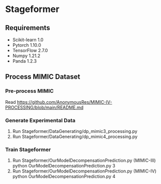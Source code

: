 # Stageformer
## Requirements
 - Scikit-learn 1.0
 - Pytorch 1.10.0
 - TensorFlow 2.7.0
 - Numpy 1.21.2 
 - Panda 1.2.3	

## Process MIMIC Dataset
### Pre-process MIMIC
Read https://github.com/AnonymousRes/MIMIC-IV-PROCESSING/blob/main/README.md
### Generate Experimental Data
1. Run Stageformer/DataGenerating/dp_mimic3_processing.py
2. Run Stageformer/DataGenerating/dp_mimic4_processing.py
### Train Stageformer
1. Run Stageformer/OurModelDecompensationPrediction.py (MIMIC-III)
       python OurModelDecompensationPrediction.py 3
2. Run Stageformer/OurModelDecompensationPrediction.py (MIMIC-IV)
       python OurModelDecompensationPrediction.py 4
